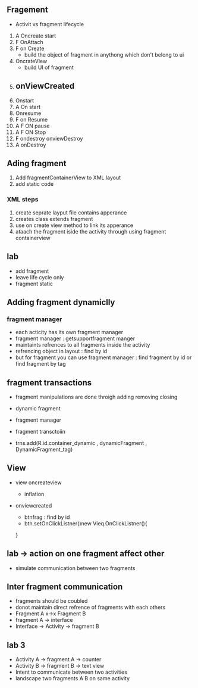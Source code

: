 ## Fragement

- Activit vs fragment lifecycle
1. A Oncreate start
2. F OnAttach 
3. F on Create
	- build the object of fragment in anythong which don't belong to ui
4. OncrateView
	- build UI of fragment
5. onViewCreated
	- 
6. Onstart
7. A On start
9. Onresume
10. F on Resume
11. A F ON pause
11. A F ON Stop
12. F ondestroy onviewDestroy
13. A onDestroy

## Ading fragment
1. Add fragmentContainerView to XML layout
2. add static code

### XML steps
1. create seprate layput file contains apperance
2. creates class extends fragment
3. use on create view method to link its apperance
4. ataach the fragment iside the activity through using fragment containerview

## lab
- add fragment 
- leave life cycle only
- fragment static

## Adding fragment dynamiclly

### fragment manager
- each acticity has its own fragment manager
- fragment manager : getsupportfragment manger
- maintaints refrences to all fragments inside the activity
- refrencing object in layout : find by id
- but for fragment you can use fragment manager : find fragment by id or find fragment by tag

## fragment transactions
- fragment manipulations are done throigh adding removing closing

- dynamic fragment
- fragment manager
- fragment transctoiin
- trns.add(R.id.container_dynamic , dynamicFragment , DynamicFragment_tag)

## View
- view oncreateview
	- inflation
- onviewcreated
	- btnfrag : find by id
	- btn.setOnClickListner()new Vieq.OnClickListner(){

	}



## lab -> action on one fragment affect other
- simulate communication between two fragments

## Inter fragment communication
- fragments should be coubled
- donot maintain direct refrence of fragments with each others
- Fragment A x->x Fragment B
- fragment A -> interface
- Interface -> Activity -> fragment B


## lab 3
- Activity A -> fragment A -> counter
- Activity B -> fragment B -> text view
- Intent to communicate between two activities
- landscape two fragments A B on same activity
